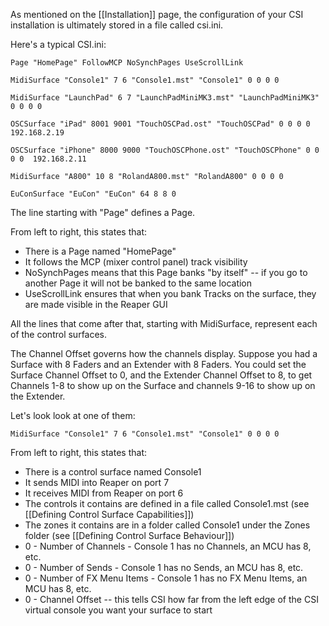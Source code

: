 As mentioned on the [[Installation]] page, the configuration of your CSI installation is ultimately stored in a file called csi.ini. 

Here's a typical CSI.ini:
```
Page "HomePage" FollowMCP NoSynchPages UseScrollLink

MidiSurface "Console1" 7 6 "Console1.mst" "Console1" 0 0 0 0 

MidiSurface "LaunchPad" 6 7 "LaunchPadMiniMK3.mst" "LaunchPadMiniMK3" 0 0 0 0 

OSCSurface "iPad" 8001 9001 "TouchOSCPad.ost" "TouchOSCPad" 0 0 0 0  192.168.2.19

OSCSurface "iPhone" 8000 9000 "TouchOSCPhone.ost" "TouchOSCPhone" 0 0 0 0  192.168.2.11

MidiSurface "A800" 10 8 "RolandA800.mst" "RolandA800" 0 0 0 0 

EuConSurface "EuCon" "EuCon" 64 8 8 0 
```

The line starting with "Page" defines a Page.

From left to right, this states that:

* There is a Page named "HomePage"
* It follows the MCP (mixer control panel) track visibility
* NoSynchPages means that this Page banks "by itself" -- if you go to another Page it will not be banked to the same location
* UseScrollLink ensures that when you bank Tracks on the surface, they are made visible in the Reaper GUI

All the lines that come after that, starting with MidiSurface, represent each of the control surfaces. 

The Channel Offset governs how the channels display. Suppose you had a Surface with 8 Faders and an Extender with 8 Faders. You could set the Surface Channel Offset to 0, and the Extender Channel Offset to 8, to get Channels 1-8 to show up on the Surface and channels 9-16 to show up on the Extender.

Let's look look at one of them:

`MidiSurface "Console1" 7 6 "Console1.mst" "Console1" 0 0 0 0 `

From left to right, this states that:
* There is a control surface named Console1
* It sends MIDI into Reaper on port 7
* It receives MIDI from Reaper on port 6
* The controls it contains are defined in a file called Console1.mst (see [[Defining Control Surface Capabilities]])
* The zones it contains are in a folder called Console1 under the Zones folder (see [[Defining Control Surface Behaviour]])
* 0 - Number of Channels - Console 1 has no Channels, an MCU has 8, etc.
* 0 - Number of Sends - Console 1 has no Sends, an MCU has 8, etc.
* 0 - Number of FX Menu Items - Console 1 has no FX Menu Items, an MCU has 8, etc.
* 0 - Channel Offset -- this tells CSI how far from the left edge of the CSI virtual console you want your surface to start

